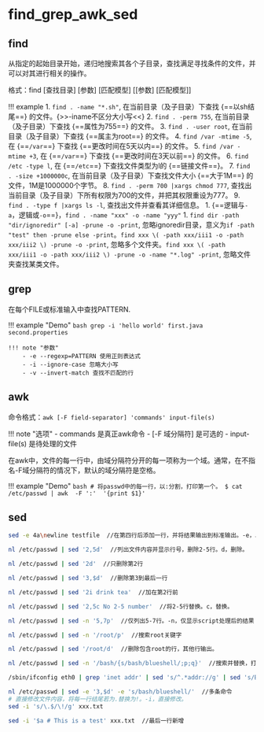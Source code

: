 # find_grep_awk_sed

## find

从指定的起始目录开始，递归地搜索其各个子目录，查找满足寻找条件的文件，并可以对其进行相关的操作。

格式：find [查找目录] [参数] [匹配模型] [[参数] [匹配模型]]

!!! example
    1. `find . -name "*.sh"`, 在当前目录（及子目录）下查找 {==以sh结尾==} 的文件。{>>-iname不区分大小写<<}
    2. `find . -perm 755`, 在当前目录（及子目录）下查找 {==属性为755==} 的文件。
    3. `find . -user root`, 在当前目录（及子目录）下查找 {==属主为root==} 的文件。
    4. `find /var -mtime -5`, 在 {==`/var`==} 下查找 {==更改时间在5天以内==} 的文件。
    5. `find /var -mtime +3`, 在 {==`/var`==} 下查找 {==更改时间在3天以前==} 的文件。
    6. `find /etc -type l`, 在 {==`/etc`==} 下查找文件类型为l的 {==链接文件==}。
    7. `find . -size +1000000c`, 在当前目录（及子目录）下查找文件大小 {==大于1M==} 的文件，1M是1000000个字节。
    8. `find . -perm 700 |xargs chmod 777`, 查找出当前目录（及子目录）下所有权限为700的文件，并把其权限重设为777。
    9. `find . -type f |xargs ls -l`, 查找出文件并查看其详细信息。
    1. {==逻辑与`-a`，逻辑或`-o`==}，`find . -name "xxx" -o -name "yyy"`
    1. `find dir -path "dir/ignoredir" [-a] -prune -o -print`, 忽略ignoredir目录，意义为`if -path "test" then -prune else -print`。`find xxx \( -path xxx/iii1 -o -path xxx/iii2 \) -prune -o -print`, 忽略多个文件夹。`find xxx \( -path xxx/iii1 -o -path xxx/iii2 \) -prune -o -name "*.log" -print`, 忽略文件夹查找某类文件。


## grep

在每个FILE或标准输入中查找PATTERN.

!!! example "Demo"
    ```bash
    grep -i 'hello world' first.java second.properties
    ```

    !!! note "参数"
        - -e --regexp=PATTERN 使用正则表达式
        - -i --ignore-case 忽略大小写
        - -v --invert-match 查找不匹配的行

## awk

命令格式：`awk [-F field-separator] 'commands' input-file(s)`

!!! note "选项"
    - commands 是真正awk命令
    - [-F 域分隔符] 是可选的
    - input-file(s) 是待处理的文件

在awk中，文件的每一行中，由域分隔符分开的每一项称为一个域。通常，在不指名-F域分隔符的情况下，默认的域分隔符是空格。

!!! example "Demo"
    ```bash
    # 将passwd中的每一行，以:分割，打印第一个。
    $ cat /etc/passwd | awk  -F ':'  '{print $1}'
    ```

## sed

```bash
sed -e 4a\newline testfile  //在第四行后添加一行，并将结果输出到标准输出。-e，以指定脚本处理文本文件；a，新增。

nl /etc/passwd | sed '2,5d'  //列出文件内容并显示行号，删除2-5行。d，删除。

nl /etc/passwd | sed '2d'  //只删除第2行

nl /etc/passwd | sed '3,$d'  //删除第3到最后一行

nl /etc/passwd | sed '2i drink tea'  //加在第2行前

nl /etc/passwd | sed '2,5c No 2-5 number'  //将2-5行替换。c，替换。

nl /etc/passwd | sed -n '5,7p'  //仅列出5-7行。-n，仅显示script处理后的结果；p，打印输出。

nl /etc/passwd | sed -n '/root/p'  //搜索root关键字

nl /etc/passwd | sed '/root/d'  //删除包含root的行，其他行输出。

nl /etc/passwd | sed -n '/bash/{s/bash/blueshell/;p;q}'  //搜索并替换，打印输出，退出。s，替换。一组命令用花括号包含，分号分隔。

/sbin/ifconfig eth0 | grep 'inet addr' | sed 's/^.*addr://g' | sed 's/Bcast.*$//g'  //将IP前后删除。s搭配正则表达式，如1,20s/old/new/g。

nl /etc/passwd | sed -e '3,$d' -e 's/bash/blueshell/'  //多条命令
# 直接修改文件内容，将每一行结尾若为.替换为!。-i，直接修改。
sed -i 's/\.$/\!/g' xxx.txt

sed -i '$a # This is a test' xxx.txt  //最后一行新增
```
